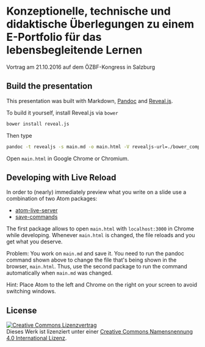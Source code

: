 # Konzeptionelle, technische und didaktische Überlegungen zu einem E-Portfolio für das lebensbegleitende Lernen

Vortrag am 21.10.2016 auf dem ÖZBF-Kongress in Salzburg

## Build the presentation

This presentation was built with Markdown, [Pandoc](http://pandoc.org/MANUAL.html#producing-slide-shows-with-pandoc) and [Reveal.js](http://lab.hakim.se/reveal-js/#/).

To build it yourself, install Reveal.js via `bower`

```bash
bower install reveal.js
```

Then type

```bash
pandoc -t revealjs -s main.md -o main.html -V revealjs-url=./bower_components/reveal.js -V theme=sky -V history=true -V controls=false -V css=style.css -V center=true -V transition=fade --slide-level=2
```

Open `main.html` in Google Chrome or Chromium.

## Developing with Live Reload

In order to (nearly) immediately preview what you write on a slide use a combination of two Atom packages:

- [atom-live-server](https://atom.io/packages/atom-live-server)
- [save-commands](https://atom.io/packages/save-commands)

The first package allows to open `main.html` with `localhost:3000` in Chrome while developing. Whenever `main.html` is changed, the file reloads and you get what you deserve.

Problem: You work on `main.md` and save it. You need to run the pandoc command shown above to change the file that's being shown in the browser, `main.html`. Thus, use the second package to run the command automatically when `main.md` was changed.

Hint: Place Atom to the left and Chrome on the right on your screen to avoid switching windows.


## License

<a rel="license" href="http://creativecommons.org/licenses/by/4.0/"><img alt="Creative Commons Lizenzvertrag" style="border-width:0" src="https://i.creativecommons.org/l/by/4.0/88x31.png" /></a><br />Dieses Werk ist lizenziert unter einer <a rel="license" href="http://creativecommons.org/licenses/by/4.0/">Creative Commons Namensnennung 4.0 International Lizenz</a>.
